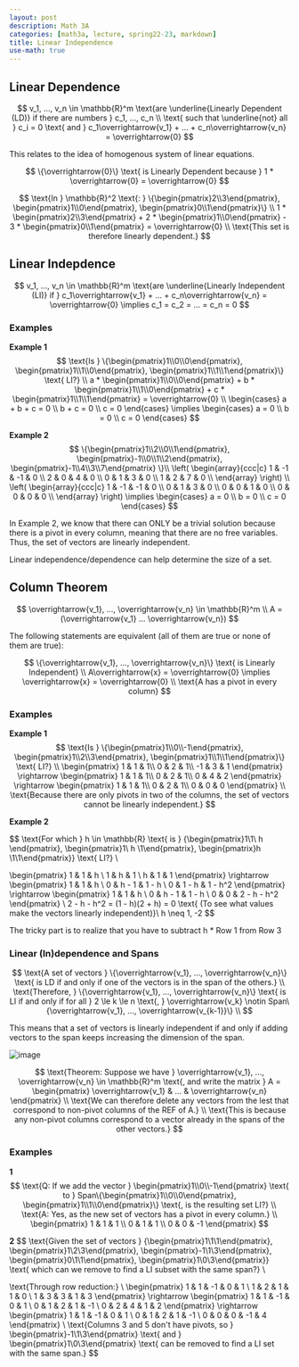 ```yaml
---
layout: post
description: Math 3A
categories: [math3a, lecture, spring22-23, markdown]
title: Linear Independence
use-math: true
---
```


## Linear Dependence

$$
v_1, ..., v_n \in \mathbb{R}^m \text{are \underline{Linearly Dependent (LD)} if there are numbers } c_1, ..., c_n \\ \text{ such that \underline{not} all } c_i = 0 \text{ and } c_1\overrightarrow{v_1} + ... + c_n\overrightarrow{v_n} = \overrightarrow{0} 
$$

This relates to the idea of homogenous system of linear equations.

$$
\{\overrightarrow{0}\} \text{ is Linearly Dependent because } 1 * \overrightarrow{0} = \overrightarrow{0}
$$

$$
\text{In } \mathbb{R}^2 \text{: } \{\begin{pmatrix}2\\3\end{pmatrix}, \begin{pmatrix}1\\0\end{pmatrix}, \begin{pmatrix}0\\1\end{pmatrix}\} \\
1 * \begin{pmatrix}2\\3\end{pmatrix} + 2 * \begin{pmatrix}1\\0\end{pmatrix} - 3 * \begin{pmatrix}0\\1\end{pmatrix} = \overrightarrow{0} \\
\text{This set is therefore linearly dependent.}
$$

## Linear Indepdence

$$
v_1, ..., v_n \in \mathbb{R}^m \text{are \underline{Linearly Independent (LI)} if } c_1\overrightarrow{v_1} + ... + c_n\overrightarrow{v_n} = \overrightarrow{0} \implies c_1 = c_2 = ... = c_n = 0
$$


### Examples
**Example 1**
$$
\text{Is }  \{\begin{pmatrix}1\\0\\0\end{pmatrix}, \begin{pmatrix}1\\1\\0\end{pmatrix}, \begin{pmatrix}1\\1\\1\end{pmatrix}\} \text{ LI?} \\
a * \begin{pmatrix}1\\0\\0\end{pmatrix} + b * \begin{pmatrix}1\\1\\0\end{pmatrix} + c * \begin{pmatrix}1\\1\\1\end{pmatrix} = \overrightarrow{0} \\
\begin{cases}
    a + b + c = 0 \\
    b + c = 0 \\
    c = 0
\end{cases} \implies
\begin{cases}
    a = 0 \\
    b = 0 \\
    c = 0
\end{cases}
$$

**Example 2**
$$
\{\begin{pmatrix}1\\2\\0\\1\end{pmatrix}, \begin{pmatrix}-1\\0\\1\\2\end{pmatrix}, \begin{pmatrix}-1\\4\\3\\7\end{pmatrix} \}\\
\left( 
    \begin{array}{ccc|c}
        1 & -1 & -1 & 0 \\
        2 & 0 & 4 & 0 \\
        0 & 1 & 3 & 0 \\
        1 & 2 & 7 & 0 \\
    \end{array}
\right) \\
\left( 
    \begin{array}{ccc|c}
        1 & -1 & -1 & 0 \\
        0 & 1 & 3 & 0 \\
        0 & 0 & 1 & 0 \\
        0 & 0 & 0 & 0 \\
    \end{array}
\right) \implies
\begin{cases}
    a = 0 \\
    b = 0 \\
    c = 0
\end{cases}
$$

In Example 2, we know that there can ONLY be a trivial solution because there is a pivot in every column, meaning that there are no free variables. Thus, the set of vectors are linearly independent.

Linear independence/dependence can help determine the size of a set.

## Column Theorem

$$
\overrightarrow{v_1}, ..., \overrightarrow{v_n} \in \mathbb{R}^m \\
A = (\overrightarrow{v_1} ... \overrightarrow{v_n})
$$

The following statements are equivalent (all of them are true or none of them are true):

$$
\{\overrightarrow{v_1}, ..., \overrightarrow{v_n}\} \text{ is Linearly Independent} \\
A\overrightarrow{x} = \overrightarrow{0} \implies \overrightarrow{x} = \overrightarrow{0} \\
\text{A has a pivot in every column}
$$

### Examples

**Example 1**
$$
\text{Is } \{\begin{pmatrix}1\\0\\-1\end{pmatrix}, \begin{pmatrix}1\\2\\3\end{pmatrix}, \begin{pmatrix}1\\1\\1\end{pmatrix}\} \text{ LI?} \\
\begin{pmatrix}
    1 & 1 & 1\\
    0 & 2 & 1\\
    -1 & 3 & 1
\end{pmatrix} \rightarrow
\begin{pmatrix}
    1 & 1 & 1\\
    0 & 2 & 1\\
    0 & 4 & 2
\end{pmatrix} \rightarrow
\begin{pmatrix}
    1 & 1 & 1\\
    0 & 2 & 1\\
    0 & 0 & 0
\end{pmatrix} \\
\text{Because there are only pivots in two of the columns, the set of vectors cannot be linearly independent.}
$$


**Example 2**

$$
\text{For which } h \in \mathbb{R} \text{ is } \{\begin{pmatrix}1\\1\\ h \end{pmatrix}, \begin{pmatrix}1\\ h \\1\end{pmatrix}, \begin{pmatrix}h \\1\\1\end{pmatrix}\} \text{ LI?} \\

\begin{pmatrix}
    1 & 1 & h \\
    1 & h & 1 \\
    h & 1 & 1
\end{pmatrix} \rightarrow
\begin{pmatrix}
    1 & 1 & h \\
    0 & h - 1 & 1 - h \\
    0 & 1 - h & 1 - h^2
\end{pmatrix} \rightarrow
\begin{pmatrix}
    1 & 1 & h \\
    0 & h - 1 & 1 - h \\
    0 & 0 & 2 - h - h^2
\end{pmatrix} \\
2 - h - h^2 = (1 - h)(2 + h) = 0 \text{ (To see what values make the vectors linearly independent)}\\
h \neq 1, -2
$$

The tricky part is to realize that you have to subtract h * Row 1 from Row 3

### Linear (In)dependence and Spans

$$
\text{A set of vectors } \{\overrightarrow{v_1}, ..., \overrightarrow{v_n}\} \text{ is LD if and only if one of the vectors is in the span of the others.} \\
\text{Therefore, } \{\overrightarrow{v_1}, ..., \overrightarrow{v_n}\} \text{ is LI if and only if for all } 2 \le k \le n \text{, }
\overrightarrow{v_k} \notin Span\{\overrightarrow{v_1}, ..., \overrightarrow{v_{k-1}}\} \\
$$

This means that a set of vectors is linearly independent if and only if adding vectors to the span keeps increasing the dimension of the span.

![image](https://user-images.githubusercontent.com/54915685/234183687-45b59d8d-c3ca-48aa-8a72-17fef690d36d.png)

$$
\text{Theorem: Suppose we have } \overrightarrow{v_1}, ..., \overrightarrow{v_n} \in \mathbb{R}^m \text{, and write the matrix } A = \begin{pmatrix} \overrightarrow{v_1} & ... & \overrightarrow{v_n} \end{pmatrix} \\
\text{We can therefore delete any vectors from the lest that correspond to non-pivot columns of the REF of A.} \\
\text{This is because any non-pivot columns correspond to a vector already in the spans of the other vectors.}
$$

### Examples

**1**
$$
\text{Q: If we add the vector } \begin{pmatrix}1\\0\\-1\end{pmatrix} \text{ to } Span\{\begin{pmatrix}1\\0\\0\end{pmatrix}, \begin{pmatrix}1\\1\\0\end{pmatrix}\} \text{, is the resulting set LI?} \\
\text{A: Yes, as the new set of vectors has a pivot in every column.} \\
\begin{pmatrix}
    1 & 1 & 1 \\
    0 & 1 & 1 \\
    0 & 0 & -1
\end{pmatrix}
$$

**2**
$$
\text{Given the set of vectors } {\begin{pmatrix}1\\1\\1\end{pmatrix}, \begin{pmatrix}1\\2\\3\end{pmatrix}, \begin{pmatrix}-1\\1\\3\end{pmatrix}, \begin{pmatrix}0\\1\\1\end{pmatrix}, \begin{pmatrix}1\\0\\3\end{pmatrix}} \text{ which can we remove to find a LI subset with the same span?} \\

\text{Through row reduction:} \\
\begin{pmatrix}
    1 & 1 & -1 & 0 & 1 \\
    1 & 2 & 1 & 1 & 0 \\
    1 & 3 & 3 & 1 & 3
\end{pmatrix} \rightarrow
\begin{pmatrix}
    1 & 1 & -1 & 0 & 1 \\
    0 & 1 & 2 & 1 & -1 \\
    0 & 2 & 4 & 1 & 2
\end{pmatrix} \rightarrow
\begin{pmatrix}
    1 & 1 & -1 & 0 & 1 \\
    0 & 1 & 2 & 1 & -1 \\
    0 & 0 & 0 & -1 & 4
\end{pmatrix} \\
\text{Columns 3 and 5 don't have pivots, so } \begin{pmatrix}-1\\1\\3\end{pmatrix} \text{ and } \begin{pmatrix}1\\0\\3\end{pmatrix} \text{ can be removed to find a LI set with the same span.}
$$